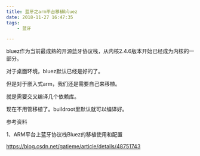 ```yaml
---
title: 蓝牙之arm平台移植bluez
date: 2018-11-27 16:47:35
tags:
	- 蓝牙

---
```




bluez作为当前最成熟的开源蓝牙协议栈，从内核2.4.6版本开始已经成为内核的一部分。

对于桌面环境，bluez默认已经是好的了。

但是对于嵌入式arm，我们还是需要自己来移植。

就是需要交叉编译几个依赖库。

现在不用管移植了。buildroot里默认就可以编译好。



参考资料

1、ARM平台上蓝牙协议栈Bluez的移植使用和配置

https://blog.csdn.net/gatieme/article/details/48751743